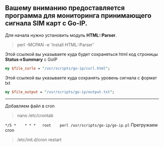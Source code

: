 Вашему вниманию предоставляется программа для мониторинга принимающего сигнала SIM карт с Go-IP.
-----------

Для начала нужно установить модуль **HTML::Parser**.

> perl -MCPAN -e 'install HTML::Parser'

Этой ссылкой вы указываете куда будет сохраняться html код строницы **Status->Summary** с GoIP
 ```perl 
 my $file_curle = "/usr/scripts/go-ip/curl.html";
 ```
 Этой ссылкой вы указываете куда сохранять уровень сигнала с формат txt
 ```perl 
 my $file_output = "/usr/scripts/go-ip/output.txt"; 
 ```
 ____
Добавляем файл в cron 

> nano /etc/crontab 

```*/5 *    * * *   root    perl /usr/scripts/go-ip/go-ip.pl```
Прегружаем cron
> /etc/init.d/cron restart
